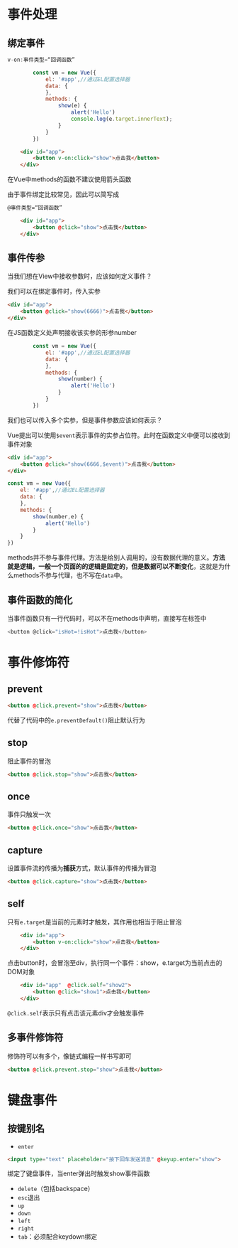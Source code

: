 # 事件处理

## 绑定事件

```js
v-on:事件类型=“回调函数”
```

```js
        const vm = new Vue({
            el: '#app',//通过EL配置选择器
            data: {       
            },
            methods: {
                show(e) {
                    alert('Hello')
                    console.log(e.target.innerText);
                }
            }
        })
```

```html
    <div id="app">
        <button v-on:click="show">点击我</button>
    </div>
```

在Vue中methods的函数不建议使用箭头函数

由于事件绑定比较常见，因此可以简写成

```html
@事件类型=“回调函数”
```

```html
    <div id="app">
        <button @click="show">点击我</button>
    </div>
```

## 事件传参

当我们想在View中接收参数时，应该如何定义事件？

我们可以在绑定事件时，传入实参

```html
<div id="app">
    <button @click="show(6666)">点击我</button>
</div>
```

在JS函数定义处声明接收该实参的形参number

```js
        const vm = new Vue({
            el: '#app',//通过EL配置选择器
            data: {       
            },
            methods: {
                show(number) {
                    alert('Hello')
                }
            }
        })
```

我们也可以传入多个实参，但是事件参数应该如何表示？

Vue提出可以使用`$event`表示事件的实参占位符。此时在函数定义中便可以接收到事件对象

```html
<div id="app">
    <button @click="show(6666,$event)">点击我</button>
</div>
```

```js
const vm = new Vue({
    el: '#app',//通过EL配置选择器
    data: {       
    },
    methods: {
        show(number,e) {
            alert('Hello')
        }
    }
})
```

methods并不参与事件代理。方法是给别人调用的，没有数据代理的意义。**方法就是逻辑，一般一个页面的的逻辑是固定的，但是数据可以不断变化**，这就是为什么methods不参与代理，也不写在`data`中。

## 事件函数的简化

当事件函数只有一行代码时，可以不在methods中声明，直接写在标签中

```js
<button @click="isHot=!isHot">点击我</button>
```



# 事件修饰符

## prevent

```html
<button @click.prevent="show">点击我</button>
```

代替了代码中的`e.preventDefault()`阻止默认行为

## stop

阻止事件的冒泡

```html
<button @click.stop="show">点击我</button>
```

## once

事件只触发一次

```html
<button @click.once="show">点击我</button>
```

## capture

设置事件流的传播为**捕获**方式，默认事件的传播为冒泡

```html
<button @click.capture="show">点击我</button>
```

## self

只有`e.target`是当前的元素时才触发，其作用也相当于阻止冒泡

```html
    <div id="app">
        <button v-on:click="show">点击我</button>
    </div>
```

点击button时，会冒泡至div，执行同一个事件：show，e.target为当前点击的DOM对象

```html
    <div id="app"  @click.self="show2">
        <button @click="show1">点击我</button>
    </div>
```

`@click.self`表示只有点击该元素div才会触发事件

## 多事件修饰符

修饰符可以有多个，像链式编程一样书写即可

```html
<button @click.prevent.stop="show">点击我</button>
```



# 键盘事件

##  按键别名

- `enter`

```html
<input type="text" placeholder="按下回车发送消息" @keyup.enter="show">
```

绑定了键盘事件，当enter弹出时触发show事件函数

- `delete`（包括backspace）
- `esc`退出
- `up`
- `down`
- `left`
- `right`
- `tab`：必须配合keydown绑定

